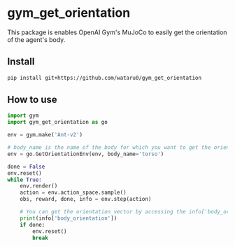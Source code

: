 # gym_get_orientation
This package is enables OpenAI Gym's MuJoCo to easily get the orientation of the agent's body.

## Install
```sh
pip install git+https://github.com/wataru0/gym_get_orientation
``` 

## How to use
```python
import gym
import gym_get_orientation as go

env = gym.make('Ant-v2')

# body_name is the name of the body for which you want to get the orientation vector.
env = go.GetOrientationEnv(env, body_name='torso')

done = False
env.reset()
while True:
    env.render()
    action = env.action_space.sample()
    obs, reward, done, info = env.step(action)

    # You can get the orientation vector by accessing the info['body_orientation'].
    print(info['body_orientation'])
    if done:
        env.reset()
        break
```
